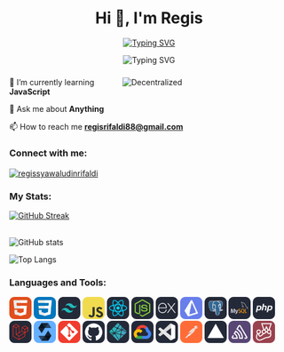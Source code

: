 <div align="center">
<h1 align="center">Hi 👋, I'm Regis</h1>
    <a href="https://git.io/typing-svg">
        <img src="https://readme-typing-svg.herokuapp.com?font=Fira+Code&pause=1000&center=true&lines=I+Am+A+Web+Developer+;Back+End+Developer;Web3+Enthusiast" alt="Typing SVG" />
    </a>
    <p>
        <img src="https://komarev.com/ghpvc/?username=RegisSRifaldi&color=blue" alt="Typing SVG" /></a>
    </p>
</div>
<h3 align="center"></h3>
<img align="right" alt="Decentralized" width="300" src="https://cdn.dribbble.com/users/192882/screenshots/4659605/dribbble-animation.gif"

🌱 I’m currently learning **JavaScript**

💬 Ask me about **Anything**

📫 How to reach me **regisrifaldi88@gmail.com**

<h3 align="left">Connect with me:</h3>
<p align="left">
<a href="https://linkedin.com/in/regissyawaludinrifaldi" target="blank">
<img align="center" src="https://raw.githubusercontent.com/rahuldkjain/github-profile-readme-generator/master/src/images/icons/Social/linked-in-alt.svg" alt="regissyawaludinrifaldi" height="30" width="40" /></a>
</p>

<h3 align="left">My Stats: </h3>
<a href="https://git.io/streak-stats"><img src="https://streak-stats.demolab.com?user=RegisSRifaldi&theme=dark" alt="GitHub Streak" /></a><br><br>

![GitHub stats](https://github-readme-stats-eight-theta.vercel.app/api?username=RegisSRifaldi&show_icons=true&theme=dark&include_all_commits=true&count_private=true)

![Top Langs](https://github-readme-stats-eight-theta.vercel.app/api/top-langs/?username=RegisSRifaldi&layout=compact&theme=dark)

<h3 align="left">Languages and Tools:</h3>
<!-- <h4 align="left">- Front End:</h4> -->
<img src="https://raw.githubusercontent.com/tandpfun/skill-icons/main/icons/HTML.svg" width="40" height="40"/>
<img src="https://raw.githubusercontent.com/tandpfun/skill-icons/main/icons/CSS.svg" width="40" height="40"/>
<img src="https://raw.githubusercontent.com/tandpfun/skill-icons/main/icons/TailwindCSS-Dark.svg" width="40" height="40"/>
<img src="https://raw.githubusercontent.com/tandpfun/skill-icons/main/icons/JavaScript.svg" width="40" height="40"/>
<img src="https://raw.githubusercontent.com/tandpfun/skill-icons/main/icons/React-Dark.svg" width="40" height="40"/>
<!-- <h4 align="left">- Back End:</h4> -->
<img src="https://raw.githubusercontent.com/tandpfun/skill-icons/main/icons/NodeJS-Dark.svg" width="40" height="40"/>
<img src="https://raw.githubusercontent.com/tandpfun/skill-icons/main/icons/ExpressJS-Dark.svg" width="40" height="40"/>
<img src="https://raw.githubusercontent.com/tandpfun/skill-icons/main/icons/Prisma.svg" width="40" height="40"/>
<img src="https://raw.githubusercontent.com/tandpfun/skill-icons/main/icons/PostgreSQL-Dark.svg" width="40" height="40"/>
<img src="https://raw.githubusercontent.com/tandpfun/skill-icons/main/icons/MySQL-Dark.svg" width="40" height="40"/>
<img src="https://raw.githubusercontent.com/tandpfun/skill-icons/main/icons/PHP-Dark.svg" width="40" height="40"/>
<img src="https://raw.githubusercontent.com/tandpfun/skill-icons/main/icons/Laravel-Dark.svg" width="40" height="40"/>
<!-- <h4 align="left">- Decentralized:</h4> -->
<img src="https://raw.githubusercontent.com/tandpfun/skill-icons/main/icons/Solidity.svg" width="40" height="40"/>
<!-- <h4 align="left">- Others:</h4> -->
<img src="https://raw.githubusercontent.com/tandpfun/skill-icons/main/icons/Git.svg" width="40" height="40"/>
<img src="https://raw.githubusercontent.com/tandpfun/skill-icons/main/icons/Github-Dark.svg" width="40" height="40"/>
<img src="https://raw.githubusercontent.com/tandpfun/skill-icons/main/icons/Netlify-Dark.svg" width="40" height="40"/>
<img src="https://raw.githubusercontent.com/tandpfun/skill-icons/main/icons/GCP-Dark.svg" width="40" height="40"/>
<img src="https://raw.githubusercontent.com/tandpfun/skill-icons/main/icons/VSCode-Dark.svg" width="40" height="40"/>
<img src="https://raw.githubusercontent.com/tandpfun/skill-icons/main/icons/Postman.svg" width="40" height="40"/>
<img src="https://raw.githubusercontent.com/tandpfun/skill-icons/main/icons/Vercel-Dark.svg" width="40" height="40"/>
<img src="https://raw.githubusercontent.com/tandpfun/skill-icons/main/icons/Sentry.svg" width="40" height="40"/>
<img src="https://raw.githubusercontent.com/tandpfun/skill-icons/main/icons/Jest.svg" width="40" height="40"/>
